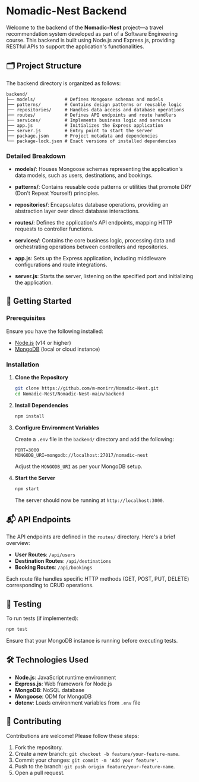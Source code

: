# Nomadic-Nest Backend

Welcome to the backend of the **Nomadic-Nest** project—a travel recommendation system developed as part of a Software Engineering course. This backend is built using Node.js and Express.js, providing RESTful APIs to support the application's functionalities.

## 🗂️ Project Structure

The backend directory is organized as follows:

```
backend/
├── models/           # Defines Mongoose schemas and models
├── patterns/         # Contains design patterns or reusable logic
├── repositories/     # Handles data access and database operations
├── routes/           # Defines API endpoints and route handlers
├── services/         # Implements business logic and services
├── app.js            # Initializes the Express application
├── server.js         # Entry point to start the server
├── package.json      # Project metadata and dependencies
└── package-lock.json # Exact versions of installed dependencies
```

### Detailed Breakdown

- **models/**: Houses Mongoose schemas representing the application's data models, such as users, destinations, and bookings.

- **patterns/**: Contains reusable code patterns or utilities that promote DRY (Don't Repeat Yourself) principles.

- **repositories/**: Encapsulates database operations, providing an abstraction layer over direct database interactions.

- **routes/**: Defines the application's API endpoints, mapping HTTP requests to controller functions.

- **services/**: Contains the core business logic, processing data and orchestrating operations between controllers and repositories.

- **app.js**: Sets up the Express application, including middleware configurations and route integrations.

- **server.js**: Starts the server, listening on the specified port and initializing the application.

## 🚀 Getting Started

### Prerequisites

Ensure you have the following installed:

- [Node.js](https://nodejs.org/) (v14 or higher)
- [MongoDB](https://www.mongodb.com/) (local or cloud instance)

### Installation

1. **Clone the Repository**

   ```bash
   git clone https://github.com/m-monirr/Nomadic-Nest.git
   cd Nomadic-Nest/Nomadic-Nest-main/backend
   ```

2. **Install Dependencies**

   ```bash
   npm install
   ```

3. **Configure Environment Variables**

   Create a `.env` file in the `backend/` directory and add the following:

   ```env
   PORT=3000
   MONGODB_URI=mongodb://localhost:27017/nomadic-nest
   ```

   Adjust the `MONGODB_URI` as per your MongoDB setup.

4. **Start the Server**

   ```bash
   npm start
   ```

   The server should now be running at `http://localhost:3000`.

## 📬 API Endpoints

The API endpoints are defined in the `routes/` directory. Here's a brief overview:

- **User Routes**: `/api/users`
- **Destination Routes**: `/api/destinations`
- **Booking Routes**: `/api/bookings`

Each route file handles specific HTTP methods (GET, POST, PUT, DELETE) corresponding to CRUD operations.

## 🧪 Testing

To run tests (if implemented):

```bash
npm test
```

Ensure that your MongoDB instance is running before executing tests.

## 🛠️ Technologies Used

- **Node.js**: JavaScript runtime environment
- **Express.js**: Web framework for Node.js
- **MongoDB**: NoSQL database
- **Mongoose**: ODM for MongoDB
- **dotenv**: Loads environment variables from `.env` file

## 👥 Contributing

Contributions are welcome! Please follow these steps:

1. Fork the repository.
2. Create a new branch: `git checkout -b feature/your-feature-name`.
3. Commit your changes: `git commit -m 'Add your feature'`.
4. Push to the branch: `git push origin feature/your-feature-name`.
5. Open a pull request.
